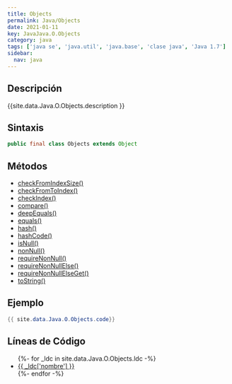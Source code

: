 ```yaml
---
title: Objects
permalink: Java/Objects
date: 2021-01-11
key: JavaJava.O.Objects
category: java
tags: ['java se', 'java.util', 'java.base', 'clase java', 'Java 1.7']
sidebar: 
  nav: java
---
```


## Descripción
{{site.data.Java.O.Objects.description }}

## Sintaxis
~~~java
public final class Objects extends Object
~~~

## Métodos
* [checkFromIndexSize()](/Java/Objects/checkFromIndexSize)
* [checkFromToIndex()](/Java/Objects/checkFromToIndex)
* [checkIndex()](/Java/Objects/checkIndex)
* [compare()](/Java/Objects/compare)
* [deepEquals()](/Java/Objects/deepEquals)
* [equals()](/Java/Objects/equals)
* [hash()](/Java/Objects/hash)
* [hashCode()](/Java/Objects/hashCode)
* [isNull()](/Java/Objects/isNull)
* [nonNull()](/Java/Objects/nonNull)
* [requireNonNull()](/Java/Objects/requireNonNull)
* [requireNonNullElse()](/Java/Objects/requireNonNullElse)
* [requireNonNullElseGet()](/Java/Objects/requireNonNullElseGet)
* [toString()](/Java/Objects/toString)

## Ejemplo
~~~java
{{ site.data.Java.O.Objects.code}}
~~~

## Líneas de Código
<ul>
{%- for _ldc in site.data.Java.O.Objects.ldc -%}
   <li>
       <a href="{{_ldc['url'] }}">{{ _ldc['nombre'] }}</a>
   </li>
{%- endfor -%}
</ul>
